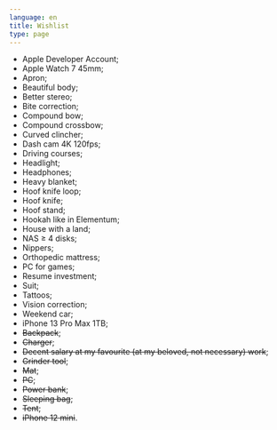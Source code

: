 ```yaml
---
language: en
title: Wishlist
type: page
---
```


- Apple Developer Account;
- Apple Watch 7 45mm;
- Apron;
- Beautiful body;
- Better stereo;
- Bite correction;
- Compound bow;
- Compound crossbow;
- Curved clincher;
- Dash cam 4K 120fps;
- Driving courses;
- Headlight;
- Headphones;
- Heavy blanket;
- Hoof knife loop;
- Hoof knife;
- Hoof stand;
- Hookah like in Elementum;
- House with a land;
- NAS ≥ 4 disks;
- Nippers;
- Orthopedic mattress;
- PC for games;
- Resume investment;
- Suit;
- Tattoos;
- Vision correction;
- Weekend car;
- iPhone 13 Pro Max 1TB;
- ~~Backpack~~;
- ~~Charger~~;
- ~~Decent salary at my favourite (at my beloved, not necessary) work~~;
- ~~Grinder tool~~;
- ~~Mat~~;
- ~~PC~~;
- ~~Power bank~~;
- ~~Sleeping bag~~;
- ~~Tent~~;
- ~~iPhone 12 mini~~.

